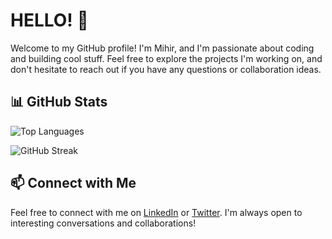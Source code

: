 # HELLO! 👋

Welcome to my GitHub profile! I'm Mihir, and I'm passionate about coding and building cool stuff. Feel free to explore the projects I'm working on, and don't hesitate to reach out if you have any questions or collaboration ideas.

## 📊 GitHub Stats

<!-- Top Languages Card -->
![Top Languages](https://github-readme-stats.vercel.app/api/top-langs/?username=0xmihirsahu&layout=compact&theme=dark)

<!-- GitHub Streak Stats Card -->
![GitHub Streak](https://github-readme-streak-stats.herokuapp.com/?user=0xmihirsahu&theme=dark)

## 📫 Connect with Me

Feel free to connect with me on [LinkedIn](https://linkedin.com/in/0xmihirsahu) or [Twitter](https://twitter.com/0xmihirsahu). I'm always open to interesting conversations and collaborations!
